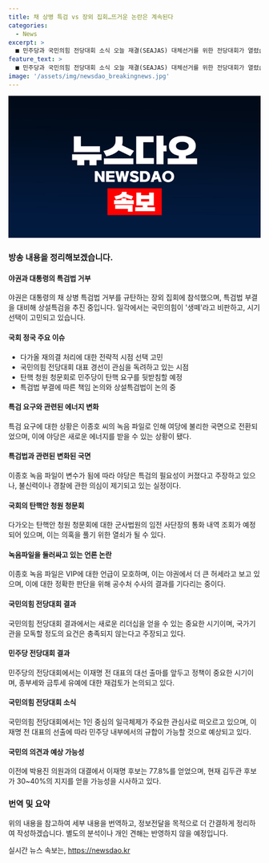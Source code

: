 ```yaml
---
title: 채 상병 특검 vs 장외 집회…뜨거운 논란은 계속된다
categories:
  - News
excerpt: >
  ■ 민주당과 국민의힘 전당대회 소식 오늘 재결(SEAJAS) 대체선거를 위한 전당대회가 열렸습니다. 이재명 전 대표는 이번에 종부세를 재검토하고, 금투세 유예 이야기도 제기했습니다. 한편, 국민의힘은 전당대회에서 한동훈 후보가 대권 도전 여부를 고수하는 가운데, 국회의 특별검사 제도에 대한 논의가 이어졌습니다. 전체주의와 과연 어떤 방향으로 나아갈지, 당 내부에서도 이어지고 있는 의회가 있습니다. 
feature_text: >
  ■ 민주당과 국민의힘 전당대회 소식 오늘 재결(SEAJAS) 대체선거를 위한 전당대회가 열렸습니다. 이재명 전 대표는 이번에 종부세를 재검토하고, 금투세 유예 이야기도 제기했습니다. 한편, 국민의힘은 전당대회에서 한동훈 후보가 대권 도전 여부를 고수하는 가운데, 국회의 특별검사 제도에 대한 논의가 이어졌습니다. 전체주의와 과연 어떤 방향으로 나아갈지, 당 내부에서도 이어지고 있는 의회가 있습니다. 
image: '/assets/img/newsdao_breakingnews.jpg'
---
```


<p><img src="/assets/img/newsdao_breakingnews.jpg" alt="cryptoinkorea 속보" /></p>

<h3>방송 내용을 정리해보겠습니다.</h3>

<h4>야권과 대통령의 특검법 거부</h4>

<p>야권은 대통령의 채 상병 특검법 거부를 규탄하는 장외 집회에 참석했으며, 특검법 부결을 대비해 상설특검을 추진 중입니다. 일각에서는 국민의힘이 '생떼'라고 비판하고, 시기 선택이 고민되고 있습니다.</p>

<h4>국회 정국 주요 이슈</h4>

<ul>
<li>다가올 재의결 처리에 대한 전략적 시점 선택 고민</li>
<li>국민의힘 전당대회 대표 경선이 관심을 독려하고 있는 시점</li>
<li>탄핵 청원 청문회로 민주당이 탄핵 요구를 뒷받침할 예정</li>
<li>특검법 부결에 따른 책임 논의와 상설특검법이 논의 중</li>
</ul>

<h4>특검 요구와 관련된 에너지 변화</h4>

<p>특검 요구에 대한 상황은 이종호 씨의 녹음 파일로 인해 여당에 불리한 국면으로 전환되었으며, 이에 야당은 새로운 에너지를 받을 수 있는 상황이 됐다.</p>

<h4>특검법과 관련된 변화된 국면</h4>

<p>이종호 녹음 파일이 변수가 됨에 따라 야당은 특검의 필요성이 커졌다고 주장하고 있으나, 불신력이나 경찰에 관한 의심이 제기되고 있는 실정이다.</p>

<h4>국회의 탄핵안 청원 청문회</h4>

<p>다가오는 탄핵안 청원 청문회에 대한 군사법원의 임전 사단장의 통화 내역 조회가 예정되어 있으며, 이는 의혹을 풀기 위한 열쇠가 될 수 있다.</p>

<h4>녹음파일을 둘러싸고 있는 언론 논란</h4>

<p>이종호 녹음 파일은 VIP에 대한 언급이 모호하며, 이는 야권에서 더 큰 허세라고 보고 있으며, 이에 대한 정확한 판단을 위해 공수처 수사의 결과를 기다리는 중이다.</p>

<h4>국민의힘 전당대회 결과</h4>

<p>국민의힘 전당대회 결과에서는 새로운 리더십을 얻을 수 있는 중요한 시기이며, 국가기관을 모독할 정도의 요건은 충족되지 않는다고 주장되고 있다.</p>

<h4>민주당 전당대회 결과</h4>

<p>민주당의 전당대회에서는 이재명 전 대표의 대선 출마를 앞두고 정책이 중요한 시기이며, 종부세와 금투세 유예에 대한 재검토가 논의되고 있다.</p>

<h4>국민의힘 전당대회 소식</h4>

<p>국민의힘 전당대회에서는 1인 중심의 일극체제가 주요한 관심사로 떠오르고 있으며, 이재명 전 대표의 선출에 따라 민주당 내부에서의 규합이 가능할 것으로 예상되고 있다.</p>

<h4>국민의 의견과 예상 가능성</h4>

<p>이전에 박용진 의원과의 대결에서 이재명 후보는 77.8%를 얻었으며, 현재 김두관 후보가 30~40%의 지지를 얻을 가능성을 시사하고 있다.</p>

<h3>번역 및 요약</h3>

<p>위의 내용을 참고하여 세부 내용을 번역하고, 정보전달을 목적으로 더 간결하게 정리하여 작성하겠습니다. 별도의 분석이나 개인 견해는 반영하지 않을 예정입니다.</p>
실시간 뉴스 속보는, <a href="https://newsdao.kr" rel="dofollow">https://newsdao.kr</a>


